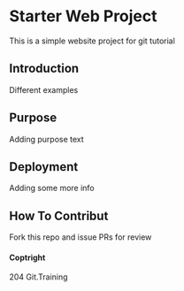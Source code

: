 # Starter Web Project

This is a simple website project for git tutorial

## Introduction


Different examples

## Purpose

Adding purpose text

## Deployment

Adding some more info

## How To Contribut

Fork this repo and issue PRs for review

#### Coptright

204 Git.Training
